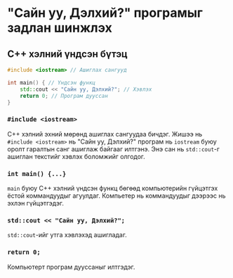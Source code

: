 # "Сайн уу, Дэлхий?" програмыг задлан шинжлэх

## C++ хэлний үндсэн бүтэц
```cpp
#include <iostream> // Ашиглах сангууд

int main() { // Үндсэн функц
    std::cout << "Сайн уу, Дэлхий?"; // Хэвлэх
    return 0; // Програм дууссан
}
```

### `#include <iostream>`
C++ хэлний эхний мөрөнд ашиглах сангуудаа бичдэг. Жишээ нь `#include <iostream>` нь "Сайн уу, Дэлхий?" програм нь `iostream` буюу оролт гаралтын санг ашиглаж байгааг илтгэнэ. Энэ сан нь `std::cout`-г ашиглан текстийг хэвлэх боломжийг олгодог.

### `int main() {...}`
`main` буюу C++ хэлний үндсэн функц бөгөөд компьютерийн гүйцэтгэх ёстой коммандуудыг агуулдаг. Компьетер нь коммандуудыг дээрээс нь эхлэн гүйцэтгэдэг.

### `std::cout << "Сайн уу, Дэлхий?";`
`std::cout`-ийг утга хэвлэхэд ашигладаг.

### `return 0;`
Компьютерт програм дууссаныг илтгэдэг.

